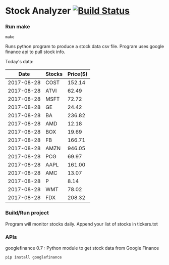 # Stock Analyzer [![Build Status](https://travis-ci.org/ogoyal/StockAnalyzer.svg?branch=master)](https://travis-ci.org/ogoyal/StockAnalyzer)

### Run make
```
make
```

Runs python program to produce a stock data csv file. Program uses google finance api to pull stock info.

Today's data:

| Date| Stocks| Price($) | 
| --- | --- | ---  | 
| 2017-08-28| COST| 152.14 | 
| 2017-08-28| ATVI| 62.49 | 
| 2017-08-28| MSFT| 72.72 | 
| 2017-08-28| GE| 24.42 | 
| 2017-08-28| BA| 236.82 | 
| 2017-08-28| AMD| 12.18 | 
| 2017-08-28| BOX| 19.69 | 
| 2017-08-28| FB| 166.71 | 
| 2017-08-28| AMZN| 946.05 | 
| 2017-08-28| PCG| 69.97 | 
| 2017-08-28| AAPL| 161.00 | 
| 2017-08-28| AMC| 13.07 | 
| 2017-08-28| P| 8.14 | 
| 2017-08-28| WMT| 78.02 | 
| 2017-08-28| FDX| 208.32 | 

### Build/Run project

Program will monitor stocks daily. Append your list of stocks in tickers.txt

### APIs
googlefinance 0.7 : Python module to get stock data from Google Finance

```
pip install googlefinance
```

